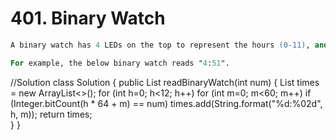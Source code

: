 # 401. Binary Watch
```ps
A binary watch has 4 LEDs on the top to represent the hours (0-11), and 6 LEDs on the bottom to represent the minutes (0-59). Each LED represents a zero or one, with the least significant bit on the right.

For example, the below binary watch reads "4:51".
```
//Solution
class Solution {
    public List<String> readBinaryWatch(int num) {
    List<String> times = new ArrayList<>();
    for (int h=0; h<12; h++)
        for (int m=0; m<60; m++)
            if (Integer.bitCount(h * 64 + m) == num)
                times.add(String.format("%d:%02d", h, m));
    return times;        
}
}